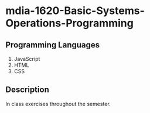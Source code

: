 # mdia-1620-Basic-Systems-Operations-Programming

## Programming Languages
1. JavaScript 
2. HTML
3. CSS 

## Description 
In class exercises throughout the semester.
